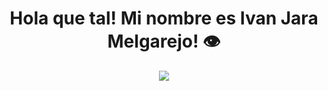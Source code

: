 <h1 align="center">Hola que tal! Mi nombre es Ivan Jara Melgarejo! 👁️</h1>

<p align="center">
  <a href="https://github.com/DenverCoder1/readme-typing-svg"><img src="https://readme-typing-svg.herokuapp.com?font=Time+New+Roman&color=cyan&size=25&center=true&vCenter=true&width=600&height=100&lines=Assalamu+O+Alaikum+Warahmatullah..&hearts;++;Programador Backend,;Estudiante Autodidacta,;Programador Mobil en Proceso,;Programador en Java,;Me encantan las Motos<3"></a>
</p>
